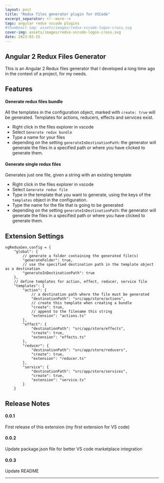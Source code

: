 ```yaml
---
layout: post
title: "Redux files generator plugin for VSCode"
excerpt_separator: <!--more-->
tags: angular redux vscode plugins
#thumbnail-img: assets/images/redux-vscode-logos-cross.svg
cover-img: assets/images/redux-vscode-logos-cross.svg
date: 2023-03-15
---
```


## Angular 2 Redux Files Generator

This is an Angular 2 Redux files generator that I developed a long time ago in the context of a project, for my needs.

<!--more-->

## Features

#### Generate redux files bundle

All the templates in the configuration object, marked with `create: true` will be generated.
Templates for actions, reducers, effects and services exist.

* Right click in the files explorer in vscode
* Select `Generate redux bundle`
* Type a name for your files
* depending on the setting `generateInDestinationPath`: the generator will generate the files in a specified path or where you have clicked to generate them.

#### Generate single redux files

Generates just one file, given a string with an existing template

* Right click in the files explorer in vscode
* Select `Generate redux file`
* Type in the template that you want to generate, using the keys of the `templates` object in the configuration.
* Type the name for the file that is going to be generated
* depending on the setting `generateInDestinationPath`: the generator will generate the files in a specified path or where you have clicked to generate them.

## Extension Settings

```
ngReduxGen.config = {
    "global": {
        // generate a folder containing the generated file(s)
        "generateFolder": true,
        // use the specified destination path in the template object as a destination
        "generateInDestinationPath": true
    },
    // define templates for action, effect, reducer, service file
    "templates": {
        "action": {
            // a destination path where the file must be generated
            "destinationPath": "src/app/store/actions",
            // create this template when creating a bundle
            "create": true,
            // append to the filename this string
            "extension": "actions.ts"
        },
        "effect": {
            "destinationPath": "src/app/store/effects",
            "create": true,
            "extension": "effects.ts"
        },
        "reducer": {
            "destinationPath": "src/app/store/reducers",
            "create": true,
            "extension": "reducer.ts"
        },
        "service": {
            "destinationPath": "src/app/store/services",
            "create": true,
            "extension": "service.ts"
        }
    }
```

## Release Notes

#### 0.0.1
First release of this extension (my first extension for VS code)

#### 0.0.2
Update package.json file for better VS code marketplace integration

#### 0.0.3
Update README

-----------------------------------------------------------------------------------------------------------
